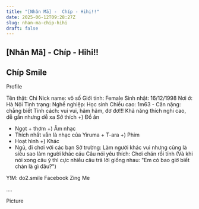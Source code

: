 ```yaml
---
title: "[Nhân Mã] -  Chíp - Hihi!!"
date: 2025-06-12T09:28:27Z
slug: nhan-ma-chip-hihi
draft: false
---
```


## [Nhân Mã] -  Chíp - Hihi!!

## Chíp Smile

Profile
 
Tên thật: Chi
Nick name: vô số 
Giới tính: Female 
Sinh nhật: 16/12/1998 
Nơi ở: Hà Nội
Tình trạng: 
Nghề nghiệp: Học sinh 
Chiều cao: 1m63 - Cân nặng: chẳng biết 
Tính cách: vui vui, hâm hâm, đơ đơ!!! Khả năng thích nghi cao, dễ gần  nhưng dễ xa 
Sở thích
+) Đồ ăn
- Ngọt + thơm 
+) Âm nhạc
- Thích nhất vẫn là nhạc của Yiruma + T-ara 
+) Phim
- Hoạt hình 
+) Khác
- Ngủ, đi chơi với các bạn 
Sở trường: Làm người khác vui nhưng cũng là siêu sao làm người khác cáu 
Câu nói yêu thích: Chơi chán rồi tính (Và khi nói xong câu ý thì cực nhiều câu trả lời giống nhau: "Em có bao giờ biết chán là gì đâu?") 
 
Y!M: do2.smile
Facebook
Zing Me
 
....
 
Picture